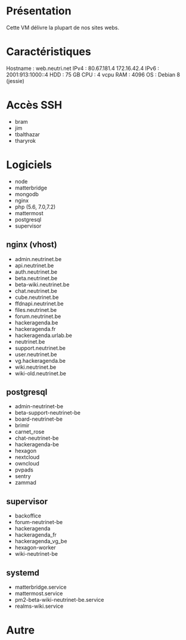 <!-- TITLE: VM web -->
<!-- SUBTITLE: Infrastructure - vm web -->

# Présentation
Cette VM délivre la plupart de nos sites webs.

# Caractéristiques
Hostname   : web.neutri.net
IPv4        : 80.67.181.4 172.16.42.4
IPv6        : 2001:913:1000::4
HDD         : 75 GB
CPU         : 4 vcpu
RAM         : 4096
OS          : Debian 8 (jessie)

# Accès SSH
* bram
* jim
* tbalthazar
* tharyrok

# Logiciels
* node
* matterbridge
* mongodb
* nginx
* php (5.6, 7.0,7.2)
* mattermost
* postgresql
* supervisor

## nginx (vhost)
* admin.neutrinet.be
* api.neutrinet.be
* auth.neutrinet.be
* beta.neutrinet.be
* beta-wiki.neutrinet.be
* chat.neutrinet.be
* cube.neutrinet.be
* ffdnapi.neutrinet.be
* files.neutrinet.be
* forum.neutrinet.be
* hackeragenda.be
* hackeragenda.fr
* hackeragenda.urlab.be
* neutrinet.be
* support.neutrinet.be
* user.neutrinet.be
* vg.hackeragenda.be
* wiki.neutrinet.be
* wiki-old.neutrinet.be

## postgresql
* admin-neutrinet-be
* beta-support-neutrinet-be
* board-neutrinet-be
* brimir
* carnet_rose
* chat-neutrinet-be
* hackeragenda-be
* hexagon
* nextcloud
* owncloud
* pvpads
* sentry
* zammad

## supervisor
* backoffice
* forum-neutrinet-be
* hackeragenda
* hackeragenda_fr
* hackeragenda_vg_be
* hexagon-worker
* wiki-neutrinet-be

## systemd
* matterbridge.service
* mattermost.service
* pm2-beta-wiki-neutrinet-be.service
* realms-wiki.service

# Autre

